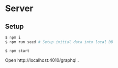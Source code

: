 # Server

## Setup

```sh
$ npm i
$ npm run seed # Setup initial data into local DB
```

```sh
$ npm start
```

Open http://localhost:4010/graphql .

